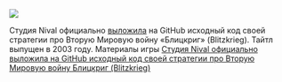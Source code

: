<!--2025-05-01 10:06:10-->
<div class="yb">
  <div class="rss habr"><img src="https://habrastorage.org/getpro/habr/upload_files/13c/498/15c/13c49815cfe0bb546bbff4252e7974dd.jpg" /><p>Студия Nival официально <a href="https://en.nival.com/games/pc-games/blitzkrieg" rel="noopener noreferrer nofollow">выложила</a> на&nbsp;GitHub исходный код своей стратегии про&nbsp;Вторую Мировую войну «Блицкриг» (Blitzkrieg). Тайтл выпущен в 2003 году. Материалы игры <a href="https://github.com/nival/Blitzkrieg/blob/main/README_Russian.md" rel="noopener... <p class="titl"><a href="https://habr.com/ru/news/906276/?utm_source=habrahabr&utm_medium=rss&utm_campaign=906276">Студия Nival официально выложила на GitHub исходный код своей стратегии про Вторую Мировую войну Блицкриг (Blitzkrieg)</a></p></div>
</div>
